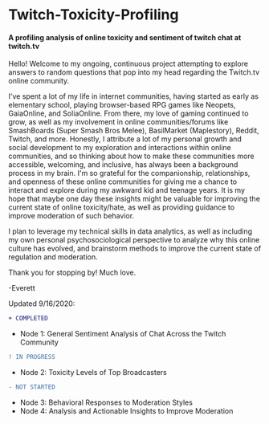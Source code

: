 # Twitch-Toxicity-Profiling
#### A profiling analysis of online toxicity and sentiment of twitch chat at twitch.tv

Hello! Welcome to my ongoing, continuous project attempting to explore answers to random questions that pop into my head regarding the Twitch.tv online community.

I've spent a lot of my life in internet communities, having started as early as elementary school, playing browser-based RPG games like Neopets, GaiaOnline, and SoliaOnline. From there, my love of gaming continued to grow, as well as my involvement in online communities/forums like SmashBoards (Super Smash Bros Melee), BasilMarket (Maplestory), Reddit, Twitch, and more. Honestly, I attribute a lot of my personal growth and social development to my exploration and interactions within online communities, and so thinking about how to make these communities more accessible, welcoming, and inclusive, has always been a background process in my brain. I'm so grateful for the companionship, relationships, and openness of these online communities for giving me a chance to interact and explore during my awkward kid and teenage years. It is my hope that maybe one day these insights might be valuable for improving the current state of online toxicity/hate, as well as providing guidance to improve moderation of such behavior.

I plan to leverage my technical skills in data analytics, as well as including my own personal psychosociological perspective to analyze why this online culture has evolved, and brainstorm methods to improve the current state of regulation and moderation.

Thank you for stopping by! Much love.

-Everett

Updated 9/16/2020:

```diff 
+ COMPLETED
```
- Node 1: General Sentiment Analysis of Chat Across the Twitch Community

```diff 
! IN PROGRESS 
```
- Node 2: Toxicity Levels of Top Broadcasters 

```diff 
- NOT STARTED
```
- Node 3: Behavioral Responses to Moderation Styles
- Node 4: Analysis and Actionable Insights to Improve Moderation
